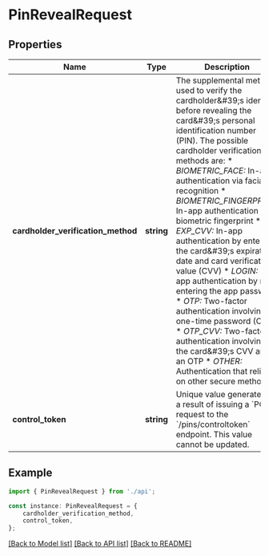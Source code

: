 # PinRevealRequest


## Properties

Name | Type | Description | Notes
------------ | ------------- | ------------- | -------------
**cardholder_verification_method** | **string** | The supplemental method used to verify the cardholder\&#39;s identity before revealing the card\&#39;s personal identification number (PIN).  The possible cardholder verification methods are:  * *BIOMETRIC_FACE:* In-app authentication via facial recognition * *BIOMETRIC_FINGERPRINT:* In-app authentication via biometric fingerprint * *EXP_CVV:* In-app authentication by entering the card\&#39;s expiration date and card verification value (CVV) * *LOGIN:* In-app authentication by re-entering the app password * *OTP:* Two-factor authentication involving a one-time password (OTP) * *OTP_CVV:* Two-factor authentication involving the card\&#39;s CVV and an OTP * *OTHER:* Authentication that relies on other secure methods | [default to undefined]
**control_token** | **string** | Unique value generated as a result of issuing a &#x60;POST&#x60; request to the &#x60;/pins/controltoken&#x60; endpoint. This value cannot be updated. | [default to undefined]

## Example

```typescript
import { PinRevealRequest } from './api';

const instance: PinRevealRequest = {
    cardholder_verification_method,
    control_token,
};
```

[[Back to Model list]](../README.md#documentation-for-models) [[Back to API list]](../README.md#documentation-for-api-endpoints) [[Back to README]](../README.md)

